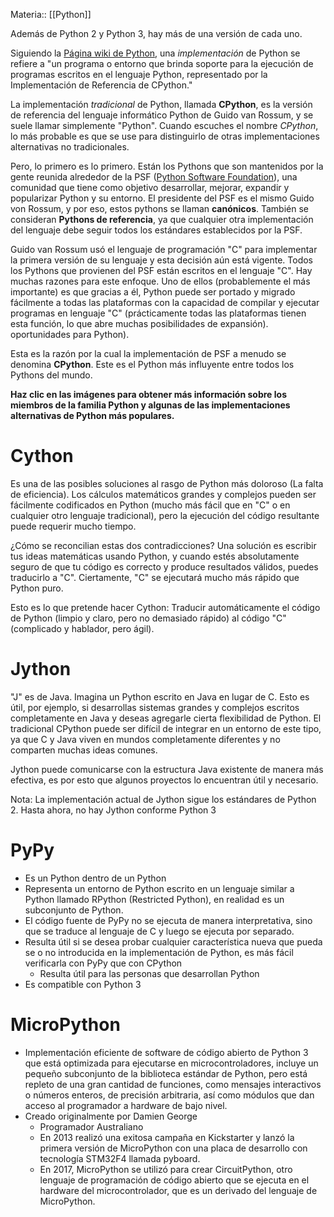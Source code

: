 Materia:: [[Python]]

Además de Python 2 y Python 3, hay más de una versión de cada uno.

Siguiendo la [Página wiki de Python](https://wiki.python.org/moin/PythonImplementations), una _implementación_ de Python se refiere a "un programa o entorno que brinda soporte para la ejecución de programas escritos en el lenguaje Python, representado por la Implementación de Referencia de CPython."

La implementación _tradicional_ de Python, llamada **CPython**, es la versión de referencia del lenguaje informático Python de Guido van Rossum, y se suele llamar simplemente "Python". Cuando escuches el nombre _CPython_, lo más probable es que se use para distinguirlo de otras implementaciones alternativas no tradicionales.

Pero, lo primero es lo primero. Están los Pythons que son mantenidos por la gente reunida alrededor de la PSF ([Python Software Foundation](https://www.python.org/psf-landing/)), una comunidad que tiene como objetivo desarrollar, mejorar, expandir y popularizar Python y su entorno. El presidente del PSF es el mismo Guido von Rossum, y por eso, estos pythons se llaman **canónicos**. También se consideran **Pythons de referencia**, ya que cualquier otra implementación del lenguaje debe seguir todos los estándares establecidos por la PSF.

Guido van Rossum usó el lenguaje de programación "C" para implementar la primera versión de su lenguaje y esta decisión aún está vigente. Todos los Pythons que provienen del PSF están escritos en el lenguaje "C". Hay muchas razones para este enfoque. Uno de ellos (probablemente el más importante) es que gracias a él, Python puede ser portado y migrado fácilmente a todas las plataformas con la capacidad de compilar y ejecutar programas en lenguaje "C" (prácticamente todas las plataformas tienen esta función, lo que abre muchas posibilidades de expansión). oportunidades para Python).

Esta es la razón por la cual la implementación de PSF a menudo se denomina **CPython**. Este es el Python más influyente entre todos los Pythons del mundo.

**Haz clic en las imágenes para obtener más información sobre los miembros de la familia Python y algunas de las implementaciones alternativas de Python más populares.**

# Cython 
Es una de las posibles soluciones al rasgo de Python más doloroso (La falta de eficiencia). Los cálculos matemáticos grandes y complejos pueden ser fácilmente codificados en Python (mucho más fácil que en "C" o en cualquier otro lenguaje tradicional), pero la ejecución del código resultante puede requerir mucho tiempo. 

¿Cómo se reconcilian estas dos contradicciones? Una solución es escribir tus ideas matemáticas usando Python, y cuando estés absolutamente seguro de que tu código es correcto y produce resultados válidos, puedes traducirlo a "C". Ciertamente, "C" se ejecutará mucho más rápido que Python puro. 

Esto es lo que pretende hacer Cython: Traducir automáticamente el código de Python (limpio y claro, pero no demasiado rápido) al código "C" (complicado y hablador, pero ágil).

# Jython
"J" es de Java. Imagina un Python escrito en Java en lugar de C. Esto es útil, por ejemplo, si desarrollas sistemas grandes y complejos escritos completamente en Java y deseas agregarle cierta flexibilidad de Python. El tradicional CPython puede ser difícil de integrar en un entorno de este tipo, ya que C y Java viven en mundos completamente diferentes y no comparten muchas ideas comunes. 

Jython puede comunicarse con la estructura Java existente de manera más efectiva, es por esto que algunos proyectos lo encuentran útil y necesario. 

Nota: La implementación actual de Jython sigue los estándares de Python 2. Hasta ahora, no hay Jython conforme Python 3

# PyPy
- Es un Python dentro de un Python
- Representa un entorno de Python escrito en un lenguaje similar a Python llamado RPython (Restricted Python), en realidad es un subconjunto de Python. 
- El código fuente de PyPy no se ejecuta de manera interpretativa, sino que se traduce al lenguaje de C y luego se ejecuta por separado. 
- Resulta útil si se desea probar cualquier característica nueva que pueda se o no introducida en la implementación de Python, es más fácil verificarla con PyPy que con CPython
	- Resulta útil para las personas que desarrollan Python
- Es compatible con Python 3
# MicroPython
- Implementación eficiente de software de código abierto de Python 3 que está optimizada para ejecutarse en microcontroladores, incluye un pequeño subconjunto de la biblioteca estándar de Python, pero está repleto de una gran cantidad de funciones, como mensajes interactivos o números enteros, de precisión arbitraria, así como módulos que dan acceso al programador a hardware de bajo nivel. 
- Creado originalmente por Damien George
	- Programador Australiano
	- En 2013 realizó una exitosa campaña en Kickstarter y lanzó la primera versión de MicroPython con una placa de desarrollo con tecnología STM32F4 llamada pyboard. 
	- En 2017, MicroPython se utilizó para crear CircuitPython, otro lenguaje de programación  de código abierto que se ejecuta en el hardware del microcontrolador, que es un derivado del lenguaje de MicroPython. 
